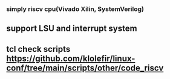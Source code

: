 ### simply riscv cpu(Vivado Xilin, SystemVerilog)
## support LSU and interrupt system
## tcl check scripts https://github.com/klolefir/linux-conf/tree/main/scripts/other/code_riscv
